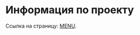 # Информация по проекту

Ссылка на страницу: [MENU](https://artyomzolotykh.github.io/homeworks-router-menu/).